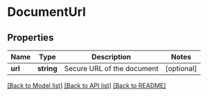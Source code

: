 # DocumentUrl

## Properties
Name | Type | Description | Notes
------------ | ------------- | ------------- | -------------
**url** | **string** | Secure URL of the document | [optional] 

[[Back to Model list]](../README.md#documentation-for-models) [[Back to API list]](../README.md#documentation-for-api-endpoints) [[Back to README]](../README.md)


